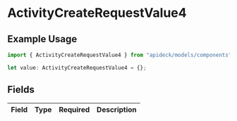 # ActivityCreateRequestValue4

## Example Usage

```typescript
import { ActivityCreateRequestValue4 } from "apideck/models/components";

let value: ActivityCreateRequestValue4 = {};
```

## Fields

| Field       | Type        | Required    | Description |
| ----------- | ----------- | ----------- | ----------- |